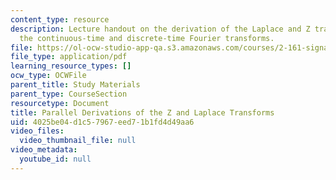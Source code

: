 ```yaml
---
content_type: resource
description: Lecture handout on the derivation of the Laplace and Z transforms from
  the continuous-time and discrete-time Fourier transforms.
file: https://ol-ocw-studio-app-qa.s3.amazonaws.com/courses/2-161-signal-processing-continuous-and-discrete-fall-2008/4025be04d1c57967eed71b1fd4d49aa6_zlaplace.pdf
file_type: application/pdf
learning_resource_types: []
ocw_type: OCWFile
parent_title: Study Materials
parent_type: CourseSection
resourcetype: Document
title: Parallel Derivations of the Z and Laplace Transforms
uid: 4025be04-d1c5-7967-eed7-1b1fd4d49aa6
video_files:
  video_thumbnail_file: null
video_metadata:
  youtube_id: null
---
```


